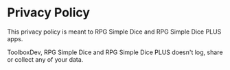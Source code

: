 # Privacy Policy

This privacy policy is meant to RPG Simple Dice and RPG Simple Dice PLUS apps.

ToolboxDev, RPG Simple Dice and RPG Simple Dice PLUS doesn't log, share or collect any of your data.

